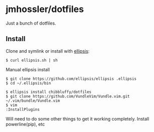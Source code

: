 # jmhossler/dotfiles
Just a bunch of dotfiles.

## Install
Clone and symlink or install with [ellipsis][ellipsis]:

```
$ curl ellipsis.sh | sh
```
Manual ellipsis install
```
$ git clone https://github.com/ellipsis/ellipsis .ellipsis
$ cd ~/.ellipsis/bin
```

```
$ ellipsis install chibbluffy/dotfiles
$ git clone https://github.com/VundleVim/Vundle.vim.git ~/.vim/bundle/Vundle.vim
$ vim
:InstallPlugins
```

[ellipsis]: http://ellipsis.sh

Will need to do some other things to get it working completely.
Install powerline(pip), etc


